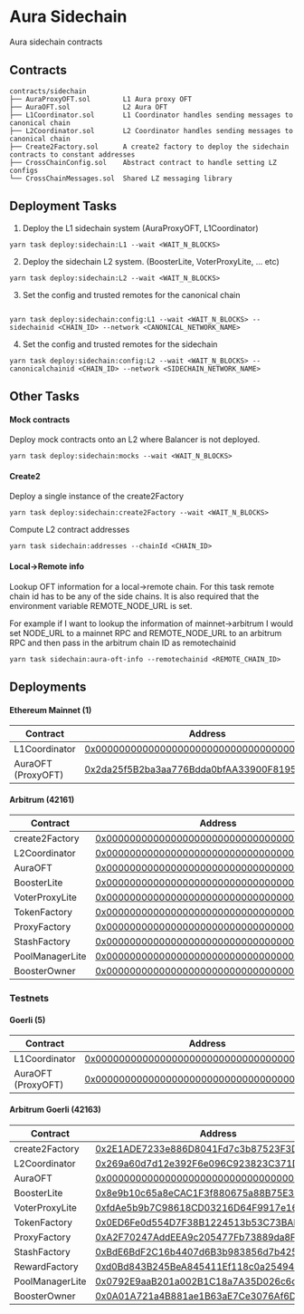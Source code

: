 # Aura Sidechain

Aura sidechain contracts

## Contracts

```
contracts/sidechain
├── AuraProxyOFT.sol        L1 Aura proxy OFT
├── AuraOFT.sol             L2 Aura OFT
├── L1Coordinator.sol       L1 Coordinator handles sending messages to canonical chain
├── L2Coordinator.sol       L2 Coordinator handles sending messages to canonical chain
├── Create2Factory.sol      A create2 factory to deploy the sidechain contracts to constant addresses
├── CrossChainConfig.sol    Abstract contract to handle setting LZ configs
└── CrossChainMessages.sol  Shared LZ messaging library
```

## Deployment Tasks

1. Deploy the L1 sidechain system (AuraProxyOFT, L1Coordinator)

```
yarn task deploy:sidechain:L1 --wait <WAIT_N_BLOCKS>
```

2. Deploy the sidechain L2 system. (BoosterLite, VoterProxyLite, ... etc)

```
yarn task deploy:sidechain:L2 --wait <WAIT_N_BLOCKS>
```

3. Set the config and trusted remotes for the canonical chain

```

yarn task deploy:sidechain:config:L1 --wait <WAIT_N_BLOCKS> --sidechainid <CHAIN_ID> --network <CANONICAL_NETWORK_NAME>

```

4. Set the config and trusted remotes for the sidechain

```
yarn task deploy:sidechain:config:L2 --wait <WAIT_N_BLOCKS> --canonicalchainid <CHAIN_ID> --network <SIDECHAIN_NETWORK_NAME>
```

## Other Tasks

#### Mock contracts

Deploy mock contracts onto an L2 where Balancer is not deployed.

```
yarn task deploy:sidechain:mocks --wait <WAIT_N_BLOCKS>
```

#### Create2

Deploy a single instance of the create2Factory

```
yarn task deploy:sidechain:create2Factory --wait <WAIT_N_BLOCKS>
```

Compute L2 contract addresses

```
yarn task sidechain:addresses --chainId <CHAIN_ID>
```

#### Local->Remote info

Lookup OFT information for a local->remote chain. For this task remote chain id has to be any of the side chains.
It is also required that the environment variable REMOTE_NODE_URL is set.

For example if I want to lookup the information of mainnet->arbitrum I would set NODE_URL to a mainnet RPC and
REMOTE_NODE_URL to an arbitrum RPC and then pass in the arbitrum chain ID as remotechainid

```
yarn task sidechain:aura-oft-info --remotechainid <REMOTE_CHAIN_ID>
```

## Deployments

#### Ethereum Mainnet (1)

| Contract           | Address                                                                                                                     |
| ------------------ | --------------------------------------------------------------------------------------------------------------------------- |
| L1Coordinator      | [0x0000000000000000000000000000000000000000](https://goerli.arbiscan.io/address/)                                           |
| AuraOFT (ProxyOFT) | [0x2da25f5B2ba3aa776Bdda0bfAA33900F8195c8F3](https://goerli.arbiscan.io/address/0x2da25f5B2ba3aa776Bdda0bfAA33900F8195c8F3) |

#### Arbitrum (42161)

| Contract        | Address                                                                           |
| --------------- | --------------------------------------------------------------------------------- |
| create2Factory  | [0x0000000000000000000000000000000000000000](https://goerli.arbiscan.io/address/) |
| L2Coordinator   | [0x0000000000000000000000000000000000000000](https://goerli.arbiscan.io/address/) |
| AuraOFT         | [0x0000000000000000000000000000000000000000](https://goerli.arbiscan.io/address/) |
| BoosterLite     | [0x0000000000000000000000000000000000000000](https://goerli.arbiscan.io/address/) |
| VoterProxyLite  | [0x0000000000000000000000000000000000000000](https://goerli.arbiscan.io/address/) |
| TokenFactory    | [0x0000000000000000000000000000000000000000](https://goerli.arbiscan.io/address/) |
| ProxyFactory    | [0x0000000000000000000000000000000000000000](https://goerli.arbiscan.io/address/) |
| StashFactory    | [0x0000000000000000000000000000000000000000](https://goerli.arbiscan.io/address/) |
| PoolManagerLite | [0x0000000000000000000000000000000000000000](https://goerli.arbiscan.io/address/) |
| BoosterOwner    | [0x0000000000000000000000000000000000000000](https://goerli.arbiscan.io/address/) |

### Testnets

#### Goerli (5)

| Contract           | Address                                                                           |
| ------------------ | --------------------------------------------------------------------------------- |
| L1Coordinator      | [0x0000000000000000000000000000000000000000](https://goerli.arbiscan.io/address/) |
| AuraOFT (ProxyOFT) | [0x0000000000000000000000000000000000000000](https://goerli.arbiscan.io/address/) |

#### Arbitrum Goerli (42163)

| Contract        | Address                                                                                                                     |
| --------------- | --------------------------------------------------------------------------------------------------------------------------- |
| create2Factory  | [0x2E1ADE7233e886D8041Fd7c3b87523F3DDC2169D](https://goerli.arbiscan.io/address/0x2E1ADE7233e886D8041Fd7c3b87523F3DDC2169D) |
| L2Coordinator   | [0x269a60d7d12e392F6e096C923823C371Dea7cE9C](https://goerli.arbiscan.io/address/0x269a60d7d12e392F6e096C923823C371Dea7cE9C) |
| AuraOFT         | [0x0000000000000000000000000000000000000000](https://goerli.arbiscan.io/address/)                                           |
| BoosterLite     | [0x8e9b10c65a8eCAC1F3f880675a88B75E31D2E8C0](https://goerli.arbiscan.io/address/0x8e9b10c65a8eCAC1F3f880675a88B75E31D2E8C0) |
| VoterProxyLite  | [0xfdAe5b9b7C98618CD03216D64F9917e16B014BF8](https://goerli.arbiscan.io/address/0xfdAe5b9b7C98618CD03216D64F9917e16B014BF8) |
| TokenFactory    | [0x0ED6Fe0d554D7F38B1224513b53C73BAB204316d](https://goerli.arbiscan.io/address/0x0ED6Fe0d554D7F38B1224513b53C73BAB204316d) |
| ProxyFactory    | [0xA2F70247AddEEA9c205477Fb73889da8F0D69317](https://goerli.arbiscan.io/address/0xA2F70247AddEEA9c205477Fb73889da8F0D69317) |
| StashFactory    | [0xBdE6BdF2C16b4407d6B3b983856d7b4253098e4D](https://goerli.arbiscan.io/address/0xBdE6BdF2C16b4407d6B3b983856d7b4253098e4D) |
| RewardFactory   | [0xd0Bd843B245BeA845411Ef118c0a25494692d7C6](https://goerli.arbiscan.io/address/0xd0Bd843B245BeA845411Ef118c0a25494692d7C6) |
| PoolManagerLite | [0x0792E9aaB201a002B1C18a7A35D026c6c251cdF1](https://goerli.arbiscan.io/address/0x0792E9aaB201a002B1C18a7A35D026c6c251cdF1) |
| BoosterOwner    | [0x0A01A721a4B881ae1B63aE7Ce3076Af6D36eea73](https://goerli.arbiscan.io/address/0x0A01A721a4B881ae1B63aE7Ce3076Af6D36eea73) |
